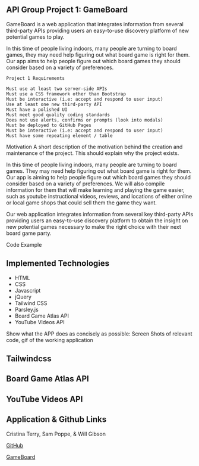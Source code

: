 ## API Group Project 1: GameBoard

GameBoard is a web application that integrates information from several third-party APIs providing users an easy-to-use discovery platform of new potential games to play.

In this time of people living indoors, many people are turning to board games, they may need help figuring out what board game is right for them. Our app aims to help people figure out which board games they should consider based on a variety of preferences.

``` 
Project 1 Requirements

Must use at least two server-side APIs
Must use a CSS framework other than Bootstrap
Must be interactive (i.e: accept and respond to user input)
Use at least one new third-party API
Must have a polished UI
Must meet good quality coding standards
Does not use alerts, confirms or prompts (look into modals)
Must be deployed to GitHub Pages
Must be interactive (i.e: accept and respond to user input)
Must have some repeating element / table
```

Motivation
A short description of the motivation behind the creation and maintenance of the project. This should explain why the project exists.

In this time of people living indoors, many people are turning to board games. They may need help figuring out what board game is right for them. Our app is aiming to help people figure out which board games they should consider based on a variety of preferences. We will also compile information for them that will make learning and playing the game easier, such as youtube instructional videos, reviews, and locations of either online or local game shops that could sell them the game they want.

Our web application integrates information from several key third-party APIs providing users an easy-to-use discovery platform to obtain the insight on new potential games necessary to make the right choice with their next board game party.

Code Example

## Implemented Technologies
- HTML
- CSS
- Javascript
- jQuery
- Tailwind CSS
- Parsley.js
- Board Game Atlas API
- YouTube Videos API

Show what the APP does as concisely as possible: Screen Shots of relevant code, gif of the working application

## Tailwindcss



## Board Game Atlas API



## YouTube Videos API



## Application & Github Links

Cristina Terry, Sam Poppe, & Will Gibson

[GitHub](https://github.com/PopSizzle/API-Group-Project)

[GameBoard](https://popsizzle.github.io/API-Group-Project/)
